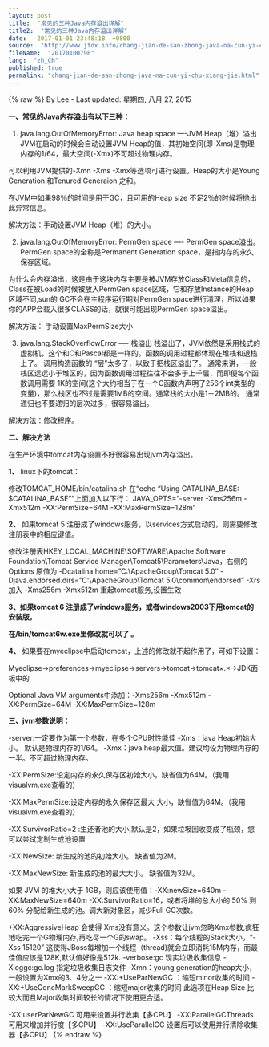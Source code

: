 ```yaml
---
layout: post
title:  "常见的三种Java内存溢出详解"
title2:  "常见的三种Java内存溢出详解"
date:   2017-01-01 23:48:18  +0800
source:  "http://www.jfox.info/chang-jian-de-san-zhong-java-na-cun-yi-chu-xiang-jie.html"
fileName:  "20170100798"
lang:  "zh_CN"
published: true
permalink: "chang-jian-de-san-zhong-java-na-cun-yi-chu-xiang-jie.html"
---
```

{% raw %}
By Lee - Last updated: 星期四, 八月 27, 2015

 **一、常见的Java内存溢出有以下三种：**

 1. java.lang.OutOfMemoryError: Java heap space —-JVM Heap（堆）溢出
JVM在启动的时候会自动设置JVM Heap的值，其初始空间(即-Xms)是物理内存的1/64，最大空间(-Xmx)不可超过物理内存。

可以利用JVM提供的-Xmn -Xms -Xmx等选项可进行设置。Heap的大小是Young Generation 和Tenured Generaion 之和。

在JVM中如果98％的时间是用于GC，且可用的Heap size 不足2％的时候将抛出此异常信息。 

解决方法：手动设置JVM Heap（堆）的大小。  

 2. java.lang.OutOfMemoryError: PermGen space  —- PermGen space溢出。
PermGen space的全称是Permanent Generation space，是指内存的永久保存区域。

为什么会内存溢出，这是由于这块内存主要是被JVM存放Class和Meta信息的，Class在被Load的时候被放入PermGen space区域，它和存放Instance的Heap区域不同,sun的 GC不会在主程序运行期对PermGen space进行清理，所以如果你的APP会载入很多CLASS的话，就很可能出现PermGen space溢出。

解决方法： 手动设置MaxPermSize大小 

 3. java.lang.StackOverflowError   —- 栈溢出
栈溢出了，JVM依然是采用栈式的虚拟机，这个和C和Pascal都是一样的。函数的调用过程都体现在堆栈和退栈上了。
调用构造函数的 “层”太多了，以致于把栈区溢出了。
通常来讲，一般栈区远远小于堆区的，因为函数调用过程往往不会多于上千层，而即便每个函数调用需要 1K的空间(这个大约相当于在一个C函数内声明了256个int类型的变量)，那么栈区也不过是需要1MB的空间。通常栈的大小是1－2MB的。
通常递归也不要递归的层次过多，很容易溢出。 

解决方法：修改程序。

 **二、解决方法**

 在生产环境中tomcat内存设置不好很容易出现jvm内存溢出。

 **1、** linux下的tomcat： 

修改TOMCAT_HOME/bin/catalina.sh 
在“echo “Using CATALINA_BASE: $CATALINA_BASE””上面加入以下行： 
JAVA_OPTS=”-server -Xms256m -Xmx512m -XX:PermSize=64M -XX:MaxPermSize=128m”  

 **2、** 如果tomcat 5 注册成了windows服务，以services方式启动的，则需要修改注册表中的相应键值。 

修改注册表HKEY_LOCAL_MACHINE\SOFTWARE\Apache Software Foundation\Tomcat Service Manager\Tomcat5\Parameters\Java，右侧的Options
原值为
-Dcatalina.home=”C:\ApacheGroup\Tomcat 5.0″
-Djava.endorsed.dirs=”C:\ApacheGroup\Tomcat 5.0\common\endorsed”
-Xrs
加入 -Xms256m -Xmx512m 
重起tomcat服务,设置生效

 **3、如果tomcat 6 注册成了windows服务，或者windows2003下用tomcat的安装版，**

**在/bin/tomcat6w.exe里修改就可以了 。**

**4、** 如果要在myeclipse中启动tomcat，上述的修改就不起作用了，可如下设置：

Myeclipse->preferences->myeclipse->servers->tomcat->tomcat×.×->JDK面板中的

Optional Java VM arguments中添加：-Xms256m -Xmx512m -XX:PermSize=64M -XX:MaxPermSize=128m

**三、jvm参数说明：**

 -server:一定要作为第一个参数，在多个CPU时性能佳 
-Xms：java Heap初始大小。 默认是物理内存的1/64。
-Xmx：java heap最大值。建议均设为物理内存的一半。不可超过物理内存。

 -XX:PermSize:设定内存的永久保存区初始大小，缺省值为64M。（我用visualvm.exe查看的）

-XX:MaxPermSize:设定内存的永久保存区最大 大小，缺省值为64M。（我用visualvm.exe查看的）

 -XX:SurvivorRatio=2  :生还者池的大小,默认是2，如果垃圾回收变成了瓶颈，您可以尝试定制生成池设置

 -XX:NewSize: 新生成的池的初始大小。 缺省值为2M。

-XX:MaxNewSize: 新生成的池的最大大小。  缺省值为32M。

如果 JVM 的堆大小大于 1GB，则应该使用值：-XX:newSize=640m -XX:MaxNewSize=640m -XX:SurvivorRatio=16，或者将堆的总大小的 50% 到 60% 分配给新生成的池。调大新对象区，减少Full GC次数。

 +XX:AggressiveHeap 会使得 Xms没有意义。这个参数让jvm忽略Xmx参数,疯狂地吃完一个G物理内存,再吃尽一个G的swap。 
-Xss：每个线程的Stack大小，“-Xss 15120” 这使得JBoss每增加一个线程（thread)就会立即消耗15M内存，而最佳值应该是128K,默认值好像是512k. 
-verbose:gc 现实垃圾收集信息 
-Xloggc:gc.log 指定垃圾收集日志文件 
-Xmn：young generation的heap大小，一般设置为Xmx的3、4分之一 
-XX:+UseParNewGC ：缩短minor收集的时间 
-XX:+UseConcMarkSweepGC ：缩短major收集的时间 此选项在Heap Size 比较大而且Major收集时间较长的情况下使用更合适。

-XX:userParNewGC 可用来设置并行收集【多CPU】
-XX:ParallelGCThreads 可用来增加并行度【多CPU】
-XX:UseParallelGC 设置后可以使用并行清除收集器【多CPU】
{% endraw %}